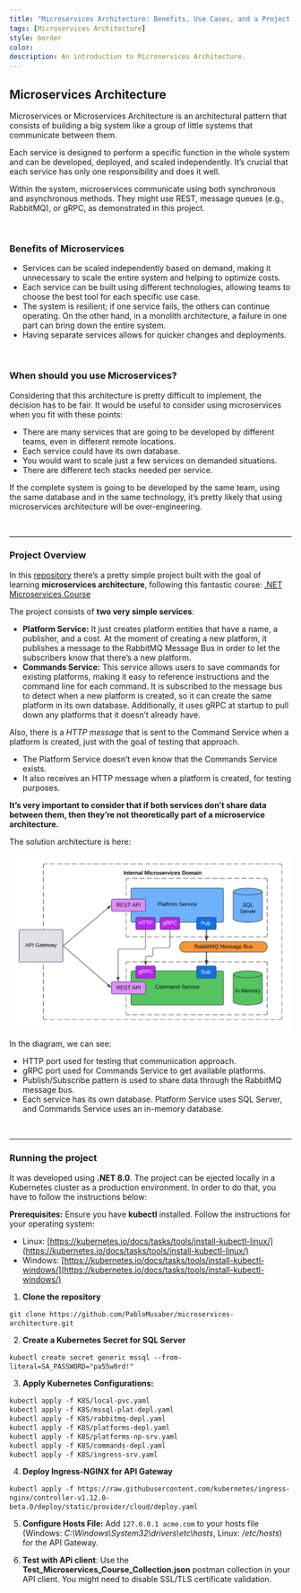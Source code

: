 ```yaml
---
title: "Microservices Architecture: Benefits, Use Cases, and a Project Example"
tags: [Microservices Architecture]
style: border
color:
description: An introduction to Microservices Architecture.
---
```

## Microservices Architecture <a href="https://github.com/PabloMusaber/microservices-architecture/" style="color: #6c757d" onMouseOver="this.style.color='#333333'" onMouseOut="this.style.color='#6c757d'" target="githubWindow"><i class="fab fa-github"></i></a>

Microservices or Microservices Architecture is an architectural pattern that consists of building a big system like a group of little systems that communicate between them.

Each service is designed to perform a specific function in the whole system and can be developed, deployed, and scaled independently. It’s crucial that each service has only one responsibility and does it well.

Within the system, microservices communicate using both synchronous and asynchronous methods. They might use REST, message queues (e.g., RabbitMQ), or gRPC, as demonstrated in this project.

<br>

### Benefits of Microservices

- Services can be scaled independently based on demand, making it unnecessary to scale the entire system and helping to optimize costs.
- Each service can be built using different technologies, allowing teams to choose the best tool for each specific use case.
- The system is resilient; if one service fails, the others can continue operating. On the other hand, in a monolith architecture, a failure in one part can bring down the entire system.
- Having separate services allows for quicker changes and deployments.

<br>

### When should you use Microservices?

Considering that this architecture is pretty difficult to implement, the decision has to be fair. It would be useful to consider using microservices when you fit with these points:

- There are many services that are going to be developed by different teams, even in different remote locations.
- Each service could have its own database.
- You would want to scale just a few services on demanded situations.
- There are different tech stacks needed per service.

If the complete system is going to be developed by the same team, using the same database and in the same technology, it’s pretty likely that using microservices architecture will be over-engineering.

<br>

---
### Project Overview

In this [repository](https://github.com/PabloMusaber/microservices-architecture/) there’s a pretty simple project built with the goal of learning **microservices architecture**, following this fantastic course: [.NET Microservices Course](https://www.youtube.com/watch?v=DgVjEo3OGBI)

The project consists of **two very simple services**:

- **Platform Service:** It just creates platform entities that have a name, a publisher, and a cost. At the moment of creating a new platform, it publishes a message to the RabbitMQ Message Bus in order to let the subscribers know that there’s a new platform.
- **Commands Service:** This service allows users to save commands for existing platforms, making it easy to reference instructions and the command line for each command. It is subscribed to the message bus to detect when a new platform is created, so it can create the same platform in its own database. Additionally, it uses gRPC at startup to pull down any platforms that it doesn’t already have.

Also, there is a _HTTP message_ that is sent to the Command Service when a platform is created, just with the goal of testing that approach.

- The Platform Service doesn’t even know that the Commands Service exists.
- It also receives an HTTP message when a platform is created, for testing purposes.

**It’s very important to consider that if both services don’t share data between them, then they’re not theoretically part of a microservice architecture.**

The solution architecture is here:

![diagram](../assets/img/posts/microservices_architecture/solution_diagram.jpeg)

In the diagram, we can see:
- HTTP port used for testing that communication approach.
- gRPC port used for Commands Service to get available platforms.
- Publish/Subscribe pattern is used to share data through the RabbitMQ message bus.
- Each service has its own database. Platform Service uses SQL Server, and Commands Service uses an in-memory database.

<br>

---
### Running the project

It was developed using **.NET 8.0**. The project can be ejected locally in a Kubernetes cluster as a production environment. In order to do that, you have to follow the instructions below:

**Prerequisites:** Ensure you have **kubectl** installed. Follow the instructions for your operating system:

- Linux: [https://kubernetes.io/docs/tasks/tools/install-kubectl-linux/](https://kubernetes.io/docs/tasks/tools/install-kubectl-linux/)  
- Windows: [https://kubernetes.io/docs/tasks/tools/install-kubectl-windows/](https://kubernetes.io/docs/tasks/tools/install-kubectl-windows/)  

1. **Clone the repository**
```
git clone https://github.com/PabloMusaber/microservices-architecture.git
```

2. **Create a Kubernetes Secret for SQL Server**
```
kubectl create secret generic mssql --from-literal=SA_PASSWORD="pa55w0rd!"
```

3. **Apply Kubernetes Configurations:**
```
kubectl apply -f K8S/local-pvc.yaml
kubectl apply -f K8S/mssql-plat-depl.yaml
kubectl apply -f K8S/rabbitmq-depl.yaml
kubectl apply -f K8S/platforms-depl.yaml
kubectl apply -f K8S/platforms-np-srv.yaml
kubectl apply -f K8S/commands-depl.yaml
kubectl apply -f K8S/ingress-srv.yaml
```

4. **Deploy Ingress-NGINX for API Gateway**
```
kubectl apply -f https://raw.githubusercontent.com/kubernetes/ingress-nginx/controller-v1.12.0-beta.0/deploy/static/provider/cloud/deploy.yaml
```

5. **Configure Hosts File:** Add `127.0.0.1 acme.com` to your hosts file (Windows: *C:\Windows\System32\drivers\etc\hosts*, Linux: */etc/hosts*) for the API Gateway.

6. **Test with APi client**: Use the **Test_Microservices_Course_Collection.json** postman collection in your API client. You might need to disable SSL/TLS certificate validation.

<script src='https://cdn.jsdelivr.net/gh/eddymens/markdown-external-link-script@v2.0.0/main.min.js'></script>